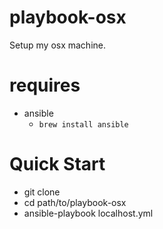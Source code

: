 # playbook-osx
Setup my osx machine.

# requires
- ansible
  - `brew install ansible`

# Quick Start
- git clone
- cd path/to/playbook-osx
- ansible-playbook localhost.yml
